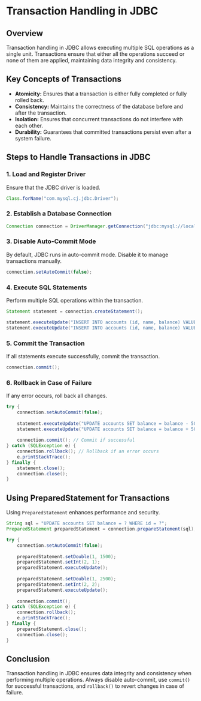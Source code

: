 # Transaction Handling in JDBC

## Overview
Transaction handling in JDBC allows executing multiple SQL operations as a single unit. Transactions ensure that either all the operations succeed or none of them are applied, maintaining data integrity and consistency.

## Key Concepts of Transactions
- **Atomicity:** Ensures that a transaction is either fully completed or fully rolled back.
- **Consistency:** Maintains the correctness of the database before and after the transaction.
- **Isolation:** Ensures that concurrent transactions do not interfere with each other.
- **Durability:** Guarantees that committed transactions persist even after a system failure.

## Steps to Handle Transactions in JDBC

### 1. Load and Register Driver
Ensure that the JDBC driver is loaded.
```java
Class.forName("com.mysql.cj.jdbc.Driver");
```

### 2. Establish a Database Connection
```java
Connection connection = DriverManager.getConnection("jdbc:mysql://localhost:3306/mydatabase", "username", "password");
```

### 3. Disable Auto-Commit Mode
By default, JDBC runs in auto-commit mode. Disable it to manage transactions manually.
```java
connection.setAutoCommit(false);
```

### 4. Execute SQL Statements
Perform multiple SQL operations within the transaction.
```java
Statement statement = connection.createStatement();

statement.executeUpdate("INSERT INTO accounts (id, name, balance) VALUES (1, 'Alice', 1000)");
statement.executeUpdate("INSERT INTO accounts (id, name, balance) VALUES (2, 'Bob', 2000)");
```

### 5. Commit the Transaction
If all statements execute successfully, commit the transaction.
```java
connection.commit();
```

### 6. Rollback in Case of Failure
If any error occurs, roll back all changes.
```java
try {
    connection.setAutoCommit(false);
    
    statement.executeUpdate("UPDATE accounts SET balance = balance - 500 WHERE id = 1");
    statement.executeUpdate("UPDATE accounts SET balance = balance + 500 WHERE id = 2");
    
    connection.commit(); // Commit if successful
} catch (SQLException e) {
    connection.rollback(); // Rollback if an error occurs
    e.printStackTrace();
} finally {
    statement.close();
    connection.close();
}
```

## Using PreparedStatement for Transactions
Using `PreparedStatement` enhances performance and security.
```java
String sql = "UPDATE accounts SET balance = ? WHERE id = ?";
PreparedStatement preparedStatement = connection.prepareStatement(sql);

try {
    connection.setAutoCommit(false);
    
    preparedStatement.setDouble(1, 1500);
    preparedStatement.setInt(2, 1);
    preparedStatement.executeUpdate();
    
    preparedStatement.setDouble(1, 2500);
    preparedStatement.setInt(2, 2);
    preparedStatement.executeUpdate();
    
    connection.commit();
} catch (SQLException e) {
    connection.rollback();
    e.printStackTrace();
} finally {
    preparedStatement.close();
    connection.close();
}
```

## Conclusion
Transaction handling in JDBC ensures data integrity and consistency when performing multiple operations. Always disable auto-commit, use `commit()` for successful transactions, and `rollback()` to revert changes in case of failure.

